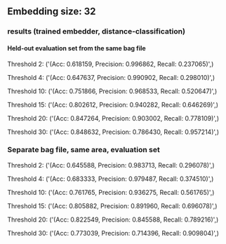 ## Embedding size: 32
### results (trained embedder, distance-classification)

#### Held-out evaluation set from the same bag file
Threshold 2:
('(Acc: 0.618159, Precision: 0.996862, Recall: 0.237065)',)

Threshold 4:
('(Acc: 0.647637, Precision: 0.990902, Recall: 0.298010)',)

Threshold 10:
('(Acc: 0.751866, Precision: 0.968533, Recall: 0.520647)',)

Threshold 15:
('(Acc: 0.802612, Precision: 0.940282, Recall: 0.646269)',)

Threshold 20:
('(Acc: 0.847264, Precision: 0.903002, Recall: 0.778109)',)

Threshold 30:
('(Acc: 0.848632, Precision: 0.786430, Recall: 0.957214)',)

### Separate bag file, same area, evaluation set
Threshold 2:
('(Acc: 0.645588, Precision: 0.983713, Recall: 0.296078)',)

Threshold 4:
('(Acc: 0.683333, Precision: 0.979487, Recall: 0.374510)',)

Threshold 10:
('(Acc: 0.761765, Precision: 0.936275, Recall: 0.561765)',)

Threshold 15:
('(Acc: 0.805882, Precision: 0.891960, Recall: 0.696078)',)

Threshold 20:
('(Acc: 0.822549, Precision: 0.845588, Recall: 0.789216)',)

Threshold 30:
('(Acc: 0.773039, Precision: 0.714396, Recall: 0.909804)',)
